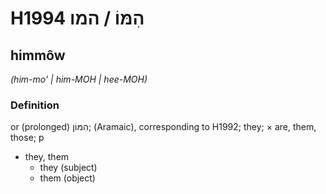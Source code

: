 # H1994 הִמּוֹ / המו

## himmôw

_(him-mo' | him-MOH | hee-MOH)_

### Definition

or (prolonged) הִמּוֹן; (Aramaic), corresponding to H1992; they; × are, them, those; p

- they, them
  - they (subject)
  - them (object)
